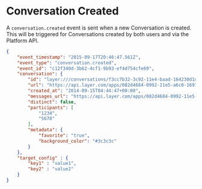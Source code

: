 # Conversation Created

A `conversation.created` event is sent when a new Conversation is created.  This will be triggered for Conversations created by both users and via the Platform API.

```json
{
	"event_timestamp": "2015-09-17T20:46:47.561Z",
	"event_type": "conversation.created",
	"event_id": "c12f340d-3b62-4cf1-9b93-ef4d754cfe69",
    "conversation": {
		"id": "layer:///conversations/f3cc7b32-3c92-11e4-baad-164230d1df67",
		"url": "https://api.layer.com/apps/082d4684-0992-11e5-a6c0-1697f925ec7b/conversations/e67b5da2-95ca-40c4-bfc5-a2a8baaeb50f",
	    "created_at": "2014-09-15T04:44:47+00:00",
		"messages_url": "https://api.layer.com/apps/082d4684-0992-11e5-a6c0-1697f925ec7b/conversations/c12fd916-1390-464b-850f-1380a051f7c8/messages",
	    "distinct": false,
	    "participants": [
	        "1234",
	        "5678"
	    ],
	    "metadata": {
	    	"favorite": "true",
	    	"background_color": "#3c3c3c"
	    }
	},
	"target_config" : {
		"key1" : "value1",
		"key2" : "value2"
	}
}
```